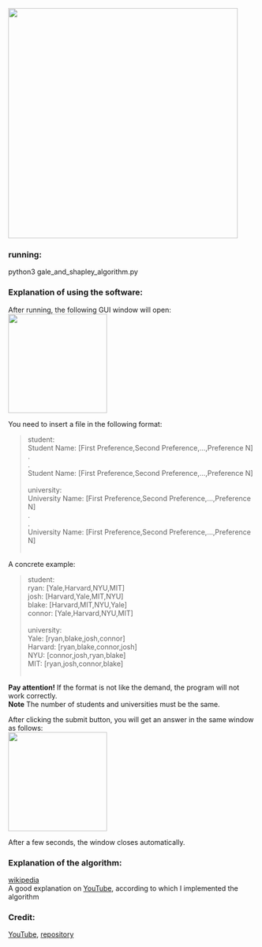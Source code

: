 <img width="465" src="https://user-images.githubusercontent.com/57855070/103459200-114fe500-4d16-11eb-864b-ac377df14e3b.png">

### running:
python3 gale_and_shapley_algorithm.py

### Explanation of using the software:
After running, the following GUI window will open: <br />
<img width="200" src="https://user-images.githubusercontent.com/57855070/103459306-0ea1bf80-4d17-11eb-86a4-08ee4100949d.png">

You need to insert a file in the following format: <br />
>student: <br />
>Student Name: [First Preference,Second Preference,...,Preference N] <br />
>. <br />
>. <br />
>Student Name: [First Preference,Second Preference,...,Preference N] <br />
><br />
>university: <br />
>University Name: [First Preference,Second Preference,...,Preference N] <br />
>. <br />
>. <br />
>University Name: [First Preference,Second Preference,...,Preference N] <br />
> <br />

A concrete example:
>student: <br />
>ryan: [Yale,Harvard,NYU,MIT] <br />
>josh: [Harvard,Yale,MIT,NYU] <br />
>blake: [Harvard,MIT,NYU,Yale] <br />
>connor: [Yale,Harvard,NYU,MIT] <br />
> <br />
>university: <br />
>Yale: [ryan,blake,josh,connor] <br />
>Harvard: [ryan,blake,connor,josh] <br />
>NYU: [connor,josh,ryan,blake] <br />
>MIT: [ryan,josh,connor,blake] <br />
> <br />

**Pay attention!** If the format is not like the demand, the program will not work correctly. <br />
**Note** The number of students and universities must be the same.

After clicking the submit button, you will get an answer in the same window as follows: <br />
<img width="200" src="https://user-images.githubusercontent.com/57855070/103459700-cfc13900-4d19-11eb-9292-4b2e21466a2a.png">

After a few seconds, the window closes automatically.

### Explanation of the algorithm:
[wikipedia](https://en.wikipedia.org/wiki/Gale%E2%80%93Shapley_algorithm) <br />
A good explanation on [YouTube](https://www.youtube.com/watch?v=FhRf0j068ZA), according to which I implemented the algorithm

### Credit:
[YouTube](https://www.youtube.com/watch?v=FhRf0j068ZA), [repository](https://github.com/Schachte/stable-matching-algorithm)






